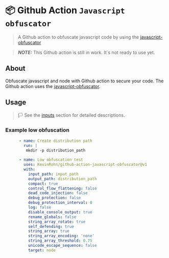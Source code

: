# :package: Github Action `Javascript obfuscator`

> A Github action to obfuscate javascript code by using the [javascript-obfuscator](https://github.com/javascript-obfuscator/javascript-obfuscator)

> **_NOTE:_** This Github action is still in work. It`s not ready to use yet.

## About

Obfuscate javascript and node with Github action to secure your code.
The Github action uses the [javascript-obfuscator](https://github.com/javascript-obfuscator/javascript-obfuscator).

## Usage

>:white_flag: See the [inputs](#inputs) section for detailed descriptions.

### Example low obfuscation

```yml
      - name: Create distribution path
        run: |
         mkdir -p distribution_path
      
      - name: Low obfuscation test
        uses: KevinRohn/github-action-javascript-obfuscator@v1
        with:
          input_path: input_path
          output_path: distribution_path
          compact: true
          control_flow_flattening: false
          dead_code_injection: false
          debug_protection: false
          debug_protection_interval: 0
          log: false
          disable_console_output: true
          rename_globals: false
          string_array_rotate: true
          self_defending: true
          string_array: true
          string_array_encoding: 'none'
          string_array_threshold: 0.75
          unicode_escape_sequence: false
          target: node
``` 